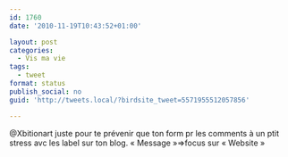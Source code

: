 ```yaml
---
id: 1760
date: '2010-11-19T10:43:52+01:00'

layout: post
categories:
  - Vis ma vie
tags:
  - tweet
format: status
publish_social: no
guid: 'http://tweets.local/?birdsite_tweet=5571955512057856'

---
```


@Xbitionart juste pour te prévenir que ton form pr les comments à un ptit stress avc les label sur ton blog. « Message »=&gt;focus sur « Website »